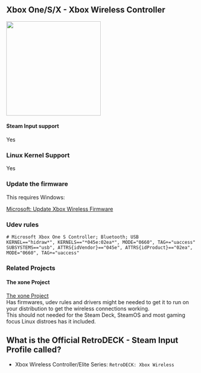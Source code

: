 ## Xbox One/S/X - Xbox Wireless Controller

<img src="../../../wiki_images/controllers/xbox-wireless.png" width="250">

#### Steam Input support
Yes

### Linux Kernel Support
Yes

### Update the firmware

This requires Windows:

[Microsoft: Update Xbox Wireless Firmware](https://support.xbox.com/en-US/help/hardware-network/controller/update-xbox-wireless-controller)


### Udev rules

```
# Microsoft Xbox One S Controller; Bluetooth; USB
KERNEL=="hidraw*", KERNELS=="*045e:02ea*", MODE="0660", TAG+="uaccess"
SUBSYSTEMS=="usb", ATTRS{idVendor}=="045e", ATTRS{idProduct}=="02ea", MODE="0660", TAG+="uaccess"
```

### Related Projects

#### The xone Project
[The xone Project](https://github.com/medusalix/xone) <br>
Has firmwares, udev rules and drivers might be needed to get it to run on your distribution to get the wireless connections working.<br>
This should not needed for the Steam Deck, SteamOS and most gaming focus Linux distroes has it included.

## What is the Official RetroDECK - Steam Input Profile called?

- Xbox Wireless Controller/Elite Series: `RetroDECK: Xbox Wireless`
